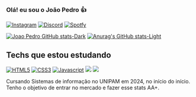 ### Olá! eu sou o João Pedro 👍

[![Instagram](https://img.shields.io/badge/Instagram-E4405F?style=for-the-badge&logo=instagram&logoColor=white)](https://www.instagram.com/jaopedr0o/)
[![Discord](https://img.shields.io/badge/Discord-7289DA?style=for-the-badge&logo=discord&logoColor=white)](https://discordapp.com/users/915017735136743495)
[![Spotfy](https://img.shields.io/badge/Spotify-1ED760?&style=for-the-badge&logo=spotify&logoColor=white)](https://open.spotify.com/user/54g9tor9qnewx98bbhtl6tb7b)


[![Joao Pedro GitHub stats-Dark](https://github-readme-stats.vercel.app/api?username=JaoPedr0o&show_icons=true&theme=dark#gh-dark-mode-only)](https://github.com/anuraghazra/github-readme-stats#gh-dark-mode-only)
[![Anurag's GitHub stats-Light](https://github-readme-stats.vercel.app/api?username=JaoPedr0o&show_icons=true&theme=default#gh-light-mode-only)](https://github.com/anuraghazra/github-readme-stats#gh-light-mode-only)

## Techs que estou estudando

[![HTML5](https://img.shields.io/badge/HTML5-E34F26?style=for-the-badge&logo=html5&logoColor=white)]()
[![CSS3](https://img.shields.io/badge/CSS3-1572B6?style=for-the-badge&logo=css3&logoColor=white)]()
[![Javascript](https://img.shields.io/badge/JavaScript-F7DF1E?style=for-the-badge&logo=javascript&logoColor=black)]()
[![](https://img.shields.io/badge/Node.js-43853D?style=for-the-badge&logo=node.js&logoColor=white)]()
[![](https://img.shields.io/badge/MySQL-00000F?style=for-the-badge&logo=mysql&logoColor=white)]() <br>

Cursando Sistemas de informação no UNIPAM em 2024, no início do início. Tenho o objetivo de entrar no mercado e fazer esse stats AA+.
##
